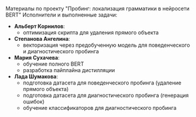 Материалы по проекту "Пробинг: локализация грамматики в нейросети BERT"
Исполнители и выполненные задачи:
 * **Альберт Корнилов**:
   * оптимизация скрипта для удаления прямого объекта
 * **Степанова Ангелина**:
   * векторизация через предобученную модель для поведенческого и диагностического пробинга
 * **Мария Сухачева**:
   * обучение полного BERT
   * разработка пайплайна дистилляции
 * **Лада Шумакова**:
   * подготовка датасета для поведенческого пробинга (удаление прямого объекта)
   * подготовка датасета для диагностического пробинга (генерация ошибок)
   * обучение классификаторов для диагностического пробинга
